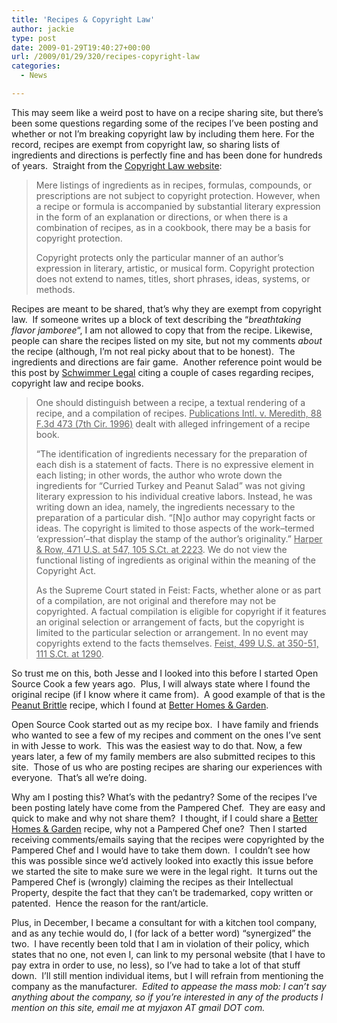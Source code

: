 ```yaml
---
title: 'Recipes & Copyright Law'
author: jackie
type: post
date: 2009-01-29T19:40:27+00:00
url: /2009/01/29/320/recipes-copyright-law
categories:
  - News

---
```

This may seem like a weird post to have on a recipe sharing site, but there&#8217;s been some questions regarding some of the recipes I&#8217;ve been posting and whether or not I&#8217;m breaking copyright law by including them here. For the record, recipes are exempt from copyright law, so sharing lists of ingredients and directions is perfectly fine and has been done for hundreds of years.  Straight from the [Copyright Law website][1]:

> Mere listings of ingredients as in recipes, formulas, compounds, or prescriptions are not subject to copyright protection. However, when a recipe or formula is accompanied by substantial literary expression in the form of an explanation or directions, or when there is a combination of recipes, as in a cookbook, there may be a basis for copyright protection.
> 
> Copyright protects only the particular manner of an author’s expression in literary, artistic, or musical form. Copyright protection does not extend to names, titles, short phrases, ideas, systems, or methods.

Recipes are meant to be shared, that&#8217;s why they are exempt from copyright law.  If someone writes up a block of text describing the &#8220;_breathtaking flavor jamboree_&#8220;, I am not allowed to copy that from the recipe. Likewise, people can share the recipes listed on my site, but not my comments _about_ the recipe (although, I&#8217;m not real picky about that to be honest).  The ingredients and directions are fair game.  Another reference point would be this post by [Schwimmer Legal][2] citing a couple of cases regarding recipes, copyright law and recipe books.

> One should distinguish between a recipe, a textual rendering of a recipe, and a compilation of recipes. <span style="text-decoration: underline;">Publications Intl. v. Meredith, 88 F.3d 473 (7th Cir. 1996)</span> dealt with alleged infringement of a recipe book.
> 
> &#8220;The identification of ingredients necessary for the preparation of each dish is a statement of facts. There is no expressive element in each listing; in other words, the author who wrote down the ingredients for &#8220;Curried Turkey and Peanut Salad&#8221; was not giving literary expression to his individual creative labors. Instead, he was writing down an idea, namely, the ingredients necessary to the preparation of a particular dish. &#8220;[N]o author may copyright facts or ideas. The copyright is limited to those aspects of the work&#8211;termed &#8216;expression&#8217;&#8211;that display the stamp of the author&#8217;s originality.&#8221; <span style="text-decoration: underline;">Harper & Row, 471 U.S. at 547, 105 S.Ct. at 2223</span>. We do not view the functional listing of ingredients as original within the meaning of the Copyright Act.
> 
> As the Supreme Court stated in Feist: Facts, whether alone or as part of a compilation, are not original and therefore may not be copyrighted. A factual compilation is eligible for copyright if it features an original selection or arrangement of facts, but the copyright is limited to the particular selection or arrangement. In no event may copyrights extend to the facts themselves. <span style="text-decoration: underline;">Feist, 499 U.S. at 350-51, 111 S.Ct. at 1290</span>.

So trust me on this, both Jesse and I looked into this before I started Open Source Cook a few years ago.  Plus, I will always state where I found the original recipe (if I know where it came from).  A good example of that is the [Peanut Brittle][3] recipe, which I found at [Better Homes & Garden][4].

Open Source Cook started out as my recipe box.  I have family and friends who wanted to see a few of my recipes and comment on the ones I&#8217;ve sent in with Jesse to work.  This was the easiest way to do that. Now, a few years later, a few of my family members are also submitted recipes to this site.  Those of us who are posting recipes are sharing our experiences with everyone.  That&#8217;s all we&#8217;re doing.

Why am I posting this? What&#8217;s with the pedantry? Some of the recipes I&#8217;ve been posting lately have come from the Pampered Chef.  They are easy and quick to make and why not share them?  I thought, if I could share a [Better Homes & Garden][4] recipe, why not a Pampered Chef one?  Then I started receiving comments/emails saying that the recipes were copyrighted by the Pampered Chef and I would have to take them down.  I couldn&#8217;t see how this was possible since we&#8217;d actively looked into exactly this issue before we started the site to make sure we were in the legal right.  It turns out the Pampered Chef is (wrongly) claiming the recipes as their Intellectual Property, despite the fact that they can&#8217;t be trademarked, copy written or patented.  Hence the reason for the rant/article.

Plus, in December, I became a consultant for with a kitchen tool company, and as any techie would do, I (for lack of a better word) &#8220;synergized&#8221; the two.  I have recently been told that I am in violation of their policy, which states that no one, not even I, can link to my personal website (that I have to pay extra in order to use, no less), so I&#8217;ve had to take a lot of that stuff down.  I&#8217;ll still mention individual items, but I will refrain from mentioning the company as the manufacturer.  _Edited to appease the mass mob: I can&#8217;t say anything about the company, so if you&#8217;re interested in any of the products I mention on this site, email me at myjaxon AT gmail DOT com._

 [1]: http://www.copyright.gov/fls/fl122.html
 [2]: http://www.schwimmerlegal.com/2006/01/can_recipes_be.html
 [3]: http://www.opensourcecook.com/2009/01/26/263/peanut-brittle
 [4]: http://www.bhg.com/recipes/recipedetail.jsp?recipeId=10043